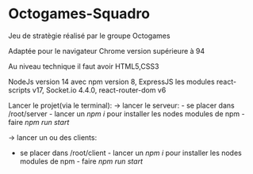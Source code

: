 # Octogames-Squadro

Jeu de stratègie réalisé par le groupe Octogames

Adaptée pour le navigateur Chrome version supérieure à 94


Au niveau technique il faut avoir
HTML5,CSS3

NodeJs version 14 avec npm version 8,
ExpressJS
les modules react-scripts v17, Socket.io 4.4.0, react-router-dom v6


Lancer le projet(via le terminal):
-> lancer le serveur: 
    - se placer dans /root/server
    - lancer un *npm i* pour installer les nodes modules de npm
    - faire *npm run start* 
    
-> lancer un ou des clients:
   - se placer dans /root/client
    - lancer un *npm i* pour installer les nodes modules de npm
    - faire *npm run start* 
